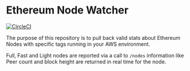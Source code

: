 # Ethereum Node Watcher

[![CircleCI](https://circleci.com/gh/55foundry/ethereum-node-watch/tree/master.svg?style=svg)](https://circleci.com/gh/55foundry/ethereum-node-watch/tree/master)

The purpose of this repository is to pull back valid stats about Ethereum Nodes with specific tags running in your AWS environment.

Full, Fast and Light nodes are reported via a call to `/nodes` information like Peer count and block height are returned in real time for the node.